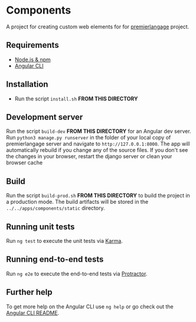 # Components

A project for creating custom web elements for for [premierlangage](https://github.com/PremierLangage/premierlangage) project.

## Requirements

- [Node.js & npm](https://www.npmjs.com/get-npm)
- [Angular CLI](https://cli.angular.io)

## Installation

- Run the script `install.sh` **FROM THIS DIRECTORY**

## Development server

Run the script `build-dev` **FROM THIS DIRECTORY** for an Angular dev server. Run `python3 manage.py runserver` in the folder of your local copy of premierlangage server and navigate to `http://127.0.0.1:8000`.  The app will automatically rebuild if you change any of the source files.
If you don't see the changes in your browser, restart the django server or clean your browser cache

## Build

Run the script `build-prod.sh` **FROM THIS DIRECTORY** to build the project in a production mode. The build artifacts will be stored in the `../../apps/components/static` directory.

## Running unit tests

Run `ng test` to execute the unit tests via [Karma](https://karma-runner.github.io).

## Running end-to-end tests

Run `ng e2e` to execute the end-to-end tests via [Protractor](http://www.protractortest.org/).

## Further help

To get more help on the Angular CLI use `ng help` or go check out the [Angular CLI README](https://github.com/angular/angular-cli/blob/master/README.md).
